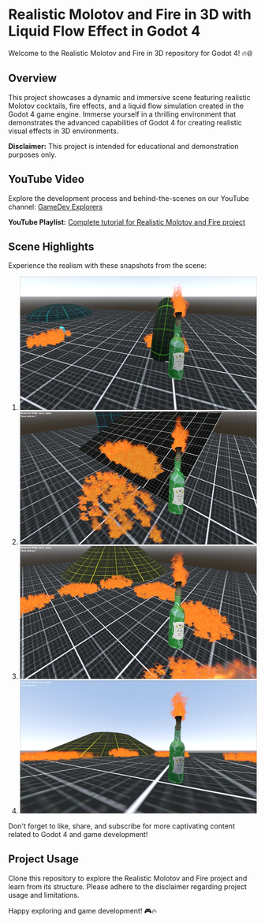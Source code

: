 # Realistic Molotov and Fire in 3D with Liquid Flow Effect in Godot 4

Welcome to the Realistic Molotov and Fire in 3D repository for Godot 4! 🔥🌐

## Overview

This project showcases a dynamic and immersive scene featuring realistic Molotov cocktails, fire effects, and a liquid flow simulation created in the Godot 4 game engine. Immerse yourself in a thrilling environment that demonstrates the advanced capabilities of Godot 4 for creating realistic visual effects in 3D environments.

**Disclaimer:** This project is intended for educational and demonstration purposes only. 

## YouTube Video

Explore the development process and behind-the-scenes on our YouTube channel: [GameDev Explorers](https://www.youtube.com/c/gamedevexplorers)

**YouTube Playlist:** [Complete tutorial for Realistic Molotov and Fire project](your_playlist_link)

## Scene Highlights

Experience the realism with these snapshots from the scene:

1. ![Image 1](https://github.com/Lakshman-YT/Molotov-cocktail-godot-4/blob/main/images/1.webp)
2. ![Image 2](https://github.com/Lakshman-YT/Molotov-cocktail-godot-4/blob/main/images/2.webp)
3. ![Image 3](https://github.com/Lakshman-YT/Molotov-cocktail-godot-4/blob/main/images/3.webp)
4. ![Image 4](https://github.com/Lakshman-YT/Molotov-cocktail-godot-4/blob/main/images/4.webp)

Don't forget to like, share, and subscribe for more captivating content related to Godot 4 and game development!

## Project Usage

Clone this repository to explore the Realistic Molotov and Fire project and learn from its structure. Please adhere to the disclaimer regarding project usage and limitations.

Happy exploring and game development! 🎮🔥
